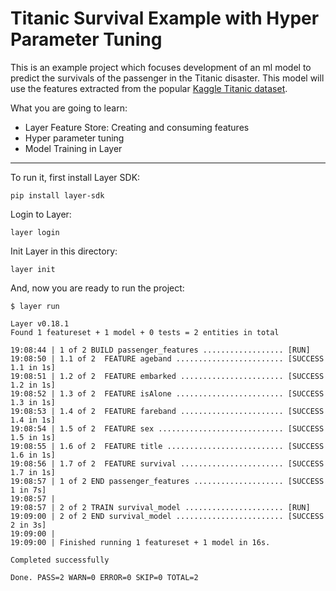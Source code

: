 # Titanic Survival Example with Hyper Parameter Tuning

This is an example project which focuses development of an ml model to predict the survivals of the passenger in the Titanic disaster. This model will use the features extracted from the popular [Kaggle Titanic dataset](https://www.kaggle.com/c/titanic/data).

What you are going to learn:
- Layer Feature Store: Creating and consuming features
- Hyper parameter tuning
- Model Training in Layer
---

To run it, first install Layer SDK:

```
pip install layer-sdk
```

Login to Layer:

```
layer login
```

Init Layer in this directory:

```
layer init
```

And, now you are ready to run the project:

```
$ layer run

Layer v0.18.1
Found 1 featureset + 1 model + 0 tests = 2 entities in total

19:08:44 | 1 of 2 BUILD passenger_features .................. [RUN]
19:08:50 | 1.1 of 2  FEATURE ageband ........................ [SUCCESS 1.1 in 1s]
19:08:51 | 1.2 of 2  FEATURE embarked ....................... [SUCCESS 1.2 in 1s]
19:08:52 | 1.3 of 2  FEATURE isAlone ........................ [SUCCESS 1.3 in 1s]
19:08:53 | 1.4 of 2  FEATURE fareband ....................... [SUCCESS 1.4 in 1s]
19:08:54 | 1.5 of 2  FEATURE sex ............................ [SUCCESS 1.5 in 1s]
19:08:55 | 1.6 of 2  FEATURE title .......................... [SUCCESS 1.6 in 1s]
19:08:56 | 1.7 of 2  FEATURE survival ....................... [SUCCESS 1.7 in 1s]
19:08:57 | 1 of 2 END passenger_features .................... [SUCCESS 1 in 7s]
19:08:57 |
19:08:57 | 2 of 2 TRAIN survival_model ...................... [RUN]
19:09:00 | 2 of 2 END survival_model ........................ [SUCCESS 2 in 3s]
19:09:00 |
19:09:00 | Finished running 1 featureset + 1 model in 16s.

Completed successfully

Done. PASS=2 WARN=0 ERROR=0 SKIP=0 TOTAL=2
```
